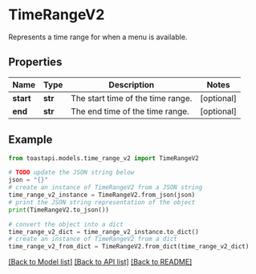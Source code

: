 # TimeRangeV2

Represents a time range for when a menu is available.

## Properties

Name | Type | Description | Notes
------------ | ------------- | ------------- | -------------
**start** | **str** | The start time of the time range. | [optional] 
**end** | **str** | The end time of the time range. | [optional] 

## Example

```python
from toastapi.models.time_range_v2 import TimeRangeV2

# TODO update the JSON string below
json = "{}"
# create an instance of TimeRangeV2 from a JSON string
time_range_v2_instance = TimeRangeV2.from_json(json)
# print the JSON string representation of the object
print(TimeRangeV2.to_json())

# convert the object into a dict
time_range_v2_dict = time_range_v2_instance.to_dict()
# create an instance of TimeRangeV2 from a dict
time_range_v2_from_dict = TimeRangeV2.from_dict(time_range_v2_dict)
```
[[Back to Model list]](../README.md#documentation-for-models) [[Back to API list]](../README.md#documentation-for-api-endpoints) [[Back to README]](../README.md)


